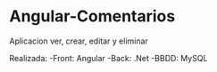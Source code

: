 # Angular-Comentarios


Aplicacion ver, crear, editar y eliminar

Realizada:
-Front: Angular
-Back: .Net
-BBDD: MySQL
